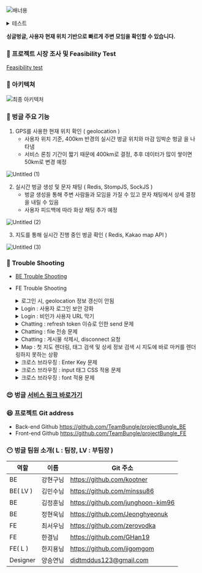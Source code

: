 
![배너용](https://user-images.githubusercontent.com/107230384/182052615-f4743530-6596-4b4f-9b5e-6100f021eebb.jpg)
<details>
<summary>테스트</summary>
	<pre>
	<details>
	<summary>안쪽</summary>
	</details>
	</pre>
</details>

**싱글벙글, 사용자 현재 위치 기반으로 빠르게 주변 모임을 확인할 수 있습니다.**

### 🤔 프로젝트 시장 조사 및 Feasibility Test

[Feasibility test](https://www.notion.so/Feasibility-test-b8f7d2dccd354a0db0577e245a12f4a4) 

### 🙂 아키텍쳐

![최종 아키텍처](https://user-images.githubusercontent.com/107230384/182052947-7c29f084-224a-492b-9a71-0c0f09c65a9e.jpg)



### 🤩 벙글 주요 기능

1. GPS를 사용한 현재 위치 확인 ( geolocation )
    - 사용자 위치 기준, 400km 반경의 실시간 벙글 위치와 마감 임박순 벙글 을 나타냄
    - 서비스 론칭 기간이 짧기 때문에 400km로 결정, 추후 데이터가 많이 쌓이면 50km로 변경 예정
    
![Untitled (1)](https://user-images.githubusercontent.com/107230384/182052513-562cce1e-09d0-4496-aceb-e17440cf3b22.png)
    

2. 실시간 벙글 생성 및 문자 채팅 ( Redis, StompJS, SockJS )
    - 벙글 생성을 통해 주변 사람들과 모임을 가질 수 있고 문자 채팅에서 상세 결정을 내릴 수 있음
    - 사용자 피드백에 따라 화상 채팅 추가 예정

![Untitled (2)](https://user-images.githubusercontent.com/107230384/182052538-9e3d28f1-0f7f-4604-a944-35c920fa2aca.png)


3. 지도를 통해 실시간 진행 중인 벙글 확인 ( Redis, Kakao map API )

![Untitled (3)](https://user-images.githubusercontent.com/107230384/182052556-d5fb2af0-7617-403a-9e39-a3becd215dd3.png)


### 🧐 Trouble Shooting

- <a href="https://github.com/TeamBungle/projectBungle_BE/">BE Trouble Shooting </a>
    

- FE Trouble Shooting
    <details>
    <summary>로그인 시, geolocation 정보 갱신이 안됨</summary>
    <pre>
    1. 문제 인지
      로그인 시, 서버에 geolocation 정보를 전달하여 데이터를 불러오는 과정에서, location을 불러오기 전에 렌더링 되며 문제가 발생
    2. 선택지
      geolocation 함수의 동작 시간과 서버로 데이터를 넘겨주는 비동기적 문제 해결 방법을 검토
    3. 해결방법
      useEffect의 dependency에 location 인자를 전달하여, location 정보가 변경될 때마다 렌더링을 할 수 있도록 수정
    </pre>
    <h5>location dependency 활용</h5>
    https://github.com/TeamBungle/projectBungle_FE/blob/a26e741aab0d49111168fcf5e3afa5ea01984253/src/pages/Main.js#L215-L219
    
    </details>
    
    
    <details>
    <summary>Login : 사용자 로그인 보안 강화</summary>
    <pre>
    1. 문제 인지
      - 모임을 주최하는 서비스인만큼, 사용자 정보의 보안이 강화되야 한다고 판단
      - 기존의 Access token 방식으로는 손쉽게 사용자 정보가 탈취될 수 있음
    2. 선택지
      - Refresh Token을 통해 보안을 강화
      - Cookie의 Options( secure 등 )을 통해 보안을 강화할 수 있다고 판단하여 Refresh Token은 Cookie에 저장
      - Access Token은 localStorage에 저장하되, 만료 기간( 30분 )을 체크하여 interceptor로 request 요청 전, 만료 여부를 검증
    </pre>
    <h5>Axios interceptor 설정</h5>
    https://github.com/TeamBungle/projectBungle_FE/blob/c6a7252dbd2c1ca3d01e6b1fdcebfce3c207044d/src/customapi/Refresh.js#L1-L64
    <h5>Axios create 설정</h5>
    https://github.com/TeamBungle/projectBungle_FE/blob/c6a7252dbd2c1ca3d01e6b1fdcebfce3c207044d/src/customapi/CustomAxios.js#L1-L10
    </details>
    
    <details>
    <summary>Login : 비인가 사용자 URL 막기</summary>
    <pre>
    1. 문제 인지
      로그인 하지 않는 사용자가 URL을 직접 입력해서 다른 페이지로 접근할 수 있는 상황이 발생
    2. 선택지
      로그인 여부를 판별할 수 있는 로직 검토 필요
    3. 해결 방법
      - localStorage에 access_token이 있는지를 확인하여, 사용자의 로그인 여부를 판별
      - Private Route를 만들어 로그인 했을 때 보여줄 페이지만 감싸주고 나머지는 로그인 화면으로 Redirection 할 수 있도록 함
    </pre>
    <h5>Private Route 설정</h5>
    https://github.com/TeamBungle/projectBungle_FE/blob/c6a7252dbd2c1ca3d01e6b1fdcebfce3c207044d/src/utils/PrivateRoutes.js#L1-L9
    <h5>Private Route로 App.js의 Route 감싸기</h5>
    https://github.com/TeamBungle/projectBungle_FE/blob/00460f7436e216b8d65729aae642864c7185c9ab/src/App.js#L42-L74
    </details>
    
    <details>
    <summary>Chatting : refresh token 이슈로 인한 send 문제</summary>
    <pre>
    1. 문제 인지
      - refresh token을 받아오는 순간에 채팅이 1번 입력이 되지 않는 경우가 발생
      - send 함수의 인자로 access token을 넣어서 보내는데 access token 의 exp 타임이 만료되어 순간적으로 intercept하여 refresh 토큰을 발급하는 경우가 생겨 해당 이슈가 발생했다고 판단
    2. 선택지
      - token이 아닌 다른 방식으로 유저를 구분하는 방법이 있는지 Back end와 의견 공유
	3. 해결 방법
      - 기존 token을 보내는 방식이 아닌 유저의 PK( primary key )를 send 함수 인자로 전달하여 유저를 구분하였음
    </pre>
    <h5>PK send로 대체</h5>    https://github.com/TeamBungle/projectBungle_FE/blob/dad9dd32e40bd9d1aadf40ecda3d2c0325d46ea1/src/pages/ChattingRoom.js#L208-L209
    </details>
    
    <details>
    <summary>Chatting : file 전송 문제</summary>
    <pre>
    1. 문제 인지
      - 채팅 시, 파일을 전송하기 위해서는 binary 를 sokect을 통해 전달하여야 함
      - 하지만 binary의 용량이 4MB로 제한되어 있기 때문에 이를 우회할 방법을 모색
    2. 선택지
      - binary를 1024 bit 단위로 쪼개어 전송 후, 서버에서 merge : 기능 구현에 어려움을 느낌
      - formData로 파일을 전송하고 전송된 파일을 Back-end에서 s3 bucket에 업로드 후, 파일 URL을 reponse 해줌
    3. 해결 방법
      - wss가 아닌 https 방식으로 axios 통신을 시도
      - formData로 파일을 전송하고 전송된 파일을 Back-end에서 s3 bucket에 업로드 후, 파일 URL을 reponse 해줌
      - 서버의 redis default 용량을 10MB로 변경하여 좀더 큰 용량의 파일을 처리할 수 있게 함
    </pre>
    <h5>채팅 이미지 전송</h5>
    https://github.com/TeamBungle/projectBungle_FE/blob/dad9dd32e40bd9d1aadf40ecda3d2c0325d46ea1/src/pages/ChattingRoom.js#L350-L366
    </details>  
    
    <details>
    <summary>Chatting : 게시물 삭제시, disconnect 요청</summary>
    <pre>
    1. 문제 인지
      - 게시물이 삭제될 때, 채팅이 disconnect 되지 않고 남아있는 현상을 인지
      - 부모, 자식의 compoent가 아니기 때문에 clinet 객체를 props로 detailpost component에 전달할 수 없음
    2. 선택지
      - localStorage에 SockJS client 를 JSON.strpingfy로 저장하고 JSON.parse로 활용하기
      - redux 활용하기
    3. 해결 방법
      - localStorage의 경우, client 객체 속성을 다 담지 못하여 redux의 reducer를 활용하여 client 객체를 저장
      - post 삭제시, redux의 client 객체를 불러와 disconnect 함수를 실행할 수 있었음
    </pre>
    <h5>Redux client 객체 저장</h5>
    https://github.com/TeamBungle/projectBungle_FE/blob/a26e741aab0d49111168fcf5e3afa5ea01984253/src/redux/modules/BungleSlice.js#L563-L568
    <h5>게시글 삭제시, extraReducer를 활용하여 disconnect</h5>
    https://github.com/TeamBungle/projectBungle_FE/blob/a26e741aab0d49111168fcf5e3afa5ea01984253/src/redux/modules/BungleSlice.js#L94-L124
    </details>
    
    <details>
    <summary>Map : 첫 지도 렌더링, 태그 검색 및 상세 정보 검색 시 지도에 바로 마커를 렌더링하지 못하는 상황</summary>
    <pre>
    1. 문제 인지
      데이터는 제대로 불러오는데 해당 데이터를 넣어서 사용할 state 배열이 제대로 업데이트가 되지 않음
    2. 선택지
      - flag를 세워 각 dependency array에 넣을 데이터를 입력
      - 하나의 useEffect() 내에서 조건문을 통해 실행
    3. 해결 방법
      하나의 useEffect() 내에서 조건문을 통해 실행할 경우, dependency array가 공용으로 사용되다보니, 데이터르 제대로 못 넣었다. 그리하여 각 데이터마다 useEffect()를 실행하여 dependency array에 서버에서 받아온 각각의 데이터를 넣어주고 flag state를 만들어 해당 flag일 때 실행되도록 하니 동기적으로 잘 작동함.
    </pre>
    <h5>state 배열 선언 및 관리</h5>
    https://github.com/TeamBungle/projectBungle_FE/blob/dad9dd32e40bd9d1aadf40ecda3d2c0325d46ea1/src/pages/Map.js#L166-L171
    <h5>렌더링 시 전체 리스트, 태그 검색 리스트 적용 </h5>
    https://github.com/TeamBungle/projectBungle_FE/blob/dad9dd32e40bd9d1aadf40ecda3d2c0325d46ea1/src/pages/Map.js#L209-L243
    <h5>상세 정보 검색 리스트 적용</h5>
    https://github.com/TeamBungle/projectBungle_FE/blob/dad9dd32e40bd9d1aadf40ecda3d2c0325d46ea1/src/pages/Map.js#L295-L310
    </details>
    
    <details>
    <summary>크로스 브라우징 : Enter Key 문제</summary>
    <pre>
    1. 문제 인지
      기존 PC 개발 환경에서 enter key로 input 입력처리를 하였는데, 모바일 브라우저( Andorid )에서는 enter key 입력이 먹지 않음
    2. 선택지
      - enter key를 쓰지 않고 버튼 입력으로 전환하려 하였으나, 디자인 요소로 인해 반영할 수 없음
      - 공식 문서를 통해 해결 방법을 모색하고자 함 - 참고 링크 : <a href="https://developer.mozilla.org/ko/docs/Web/API/KeyboardEvent/key">MDN KeyboardEvent 사이트</a>
    3. 해결방법
      - MDN 공식 사이트의 KeyboradEvent 예제를 참고하여 android와 iOS의 Key envent를 직접 출력해봄
      - 결과, iOS는 event의 Code로 동작하였으나, android는 event Key로 동작하는 차이점을 발견
    </pre>
    <h5>Login enter key 적용 코드</h5>
    https://github.com/TeamBungle/projectBungle_FE/blob/c6a7252dbd2c1ca3d01e6b1fdcebfce3c207044d/src/pages/Login.js#L295-L317
    </details>
    
    
    
    <details>
    <summary>크로스 브라우징 : input 태그 CSS 적용 문제</summary>
    <pre>
    1. 문제 인지
      1차 배포 전, android와 iOS 디바이스 테스트에서 iOS의 safari 브라우저에서 input 태그의 css요소 적용이 안되는 문제를 발견
    2. 선택지
      구글링을 통해 비슷한 사례가 있는지 확인하고 그 문제를 해결하기 위한 해결책이 있는지 검색
    3. 해결방법
      실제 safari에서 그와 같은 문제가 발생하는 것을 확인할 수 있었고, css 를 적용하여 문제를 해결
    </pre>
    <h5>적용 CSS 코드</h5>  
    https://github.com/TeamBungle/projectBungle_FE/blob/a26e741aab0d49111168fcf5e3afa5ea01984253/src/App.css#L29-L40
    </details>
    
    <details>
    <summary>크로스 브라우징 : font 적용 문제</summary>
    <pre>
    1. 문제 인지
      1차 배포 전, android와 iOS 디바이스 테스트에서 iOS의 safari 브라우저에서 font 적용이 되지 않는 문제 발견      
    2. 선택지
      다른 브라우저에서는 해당 "Noto Sans"가 없다면 적용할 수 없다는 사실을 인지
      "Noto Sans"를 적용할 수 있는 다른 방법을 검토
    3. 해결방법
      "Noto Sans"의 font 체를 다운로드 받아 프로젝트에 import 시킴
    </pre>  
    https://github.com/TeamBungle/projectBungle_FE/blob/a26e741aab0d49111168fcf5e3afa5ea01984253/src/index.css#L11-L58
    </details>
   

### 😍 벙글 [서비스 링크 바로가기](https://bungle.life)

### 😆 프로젝트 Git address

- Back-end Github    https://github.com/TeamBungle/projectBungle_BE
- Front-end Github   https://github.com/TeamBungle/projectBungle_FE

### 😶 벙글 팀원 소개( L : 팀장, LV : 부팀장 )

| 역할 | 이름 | Git 주소 |
| --- | --- | --- |
| BE | 강현구님 | https://github.com/kootner |
| BE( LV ) | 김민수님 | https://github.com/minssu86 |
| BE | 김정훈님 | https://github.com/junghoon-kim96 |
| BE | 정현욱님 | https://github.com/Jeonghyeonuk |
| FE | 최서우님 | https://github.com/zerovodka |
| FE | 한결님 | https://github.com/GHan19 |
| FE( L ) | 한지용님 | https://github.com/jigomgom |
| Designer | 양승연님 | didtmddus123@gmail.com |
